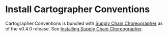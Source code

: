 # Install Cartographer Conventions

Cartographer Conventions is bundled with [Supply Chain Choreographer](../scc/about.hbs.md) as of the v0.4.0 release.
See [Installing Supply Chain Choreographer](../scc/install-scc.hbs.md).
